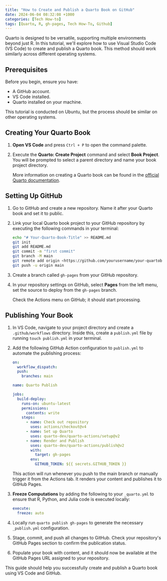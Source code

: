 ```yaml
---
title: "How to Create and Publish a Quarto Book on GitHub"
date: 2024-06-04 08:32:08 +1000
categories: [Tech How-to]
tags: [Quarto, R, gh-pages, Tech How-To, Github]
---
```

Quarto is designed to be versatile, supporting multiple environments beyond just R. In this tutorial, we'll explore how to use Visual Studio Code (VS Code) to create and publish a Quarto book. This method should work similarly across different operating systems.

## Prerequisites

Before you begin, ensure you have:

- A GitHub account.
- VS Code installed.
- Quarto installed on your machine.

This tutorial is conducted on Ubuntu, but the process should be similar on other operating systems.

## Creating Your Quarto Book

1. **Open VS Code** and press `Ctrl + P` to open the command palette.
2. Execute the **Quarto: Create Project** command and select **Book Project**. You will be prompted to select a parent directory and name your book project directory.
    
    More information on creating a Quarto book can be found in the [official Quarto documentation](https://quarto.org/docs/books/).
    

## Setting Up GitHub

1. Go to GitHub and create a new repository. Name it after your Quarto book and set it to public.
2. Link your local Quarto book project to your GitHub repository by executing the following commands in your terminal:
    
    ```bash
    echo "# Your-Quarto-Book-Title" >> README.md
    git init
    git add README.md
    git commit -m "first commit"
    git branch -M main
    git remote add origin <https://github.com/yourusername/your-quartobook.git>
    git push -u origin main
    
    ```
    
3. Create a branch called `gh-pages` from your GitHub repository.
4. In your repository settings on GitHub, select **Pages** from the left menu, set the source to deploy from the `gh-pages` branch.
    
    Check the Actions menu on GitHub; it should start processing.
    

## Publishing Your Book

1. In VS Code, navigate to your project directory and create a `.github/workflows` directory. Inside this, create a `publish.yml` file by running `touch publish.yml` in your terminal.
2. Add the following GitHub Action configuration to `publish.yml` to automate the publishing process:
    
    ```yaml
    on:
      workflow_dispatch:
      push:
        branches: main
    
    name: Quarto Publish
    
    jobs:
      build-deploy:
        runs-on: ubuntu-latest
        permissions:
          contents: write
        steps:
          - name: Check out repository
            uses: actions/checkout@v4
          - name: Set up Quarto
            uses: quarto-dev/quarto-actions/setup@v2
          - name: Render and Publish
            uses: quarto-dev/quarto-actions/publish@v2
            with:
              target: gh-pages
            env:
              GITHUB_TOKEN: ${{ secrets.GITHUB_TOKEN }}
    
    ```
    
    This action will run whenever you push to the main branch or manually trigger it from the Actions tab. It renders your content and publishes it to GitHub Pages.
    
3. **Freeze Computations** by adding the following to your `_quarto.yml` to ensure that R, Python, and Julia code is executed locally:
    
    ```yaml
    execute:
      freeze: auto
    
    ```
    
4. Locally run `quarto publish gh-pages` to generate the necessary `_publish.yml` configuration.
5. Stage, commit, and push all changes to GitHub. Check your repository's GitHub Pages section to confirm the publication status.
6. Populate your book with content, and it should now be available at the GitHub Pages URL assigned to your repository.

This guide should help you successfully create and publish a Quarto book using VS Code and GitHub.